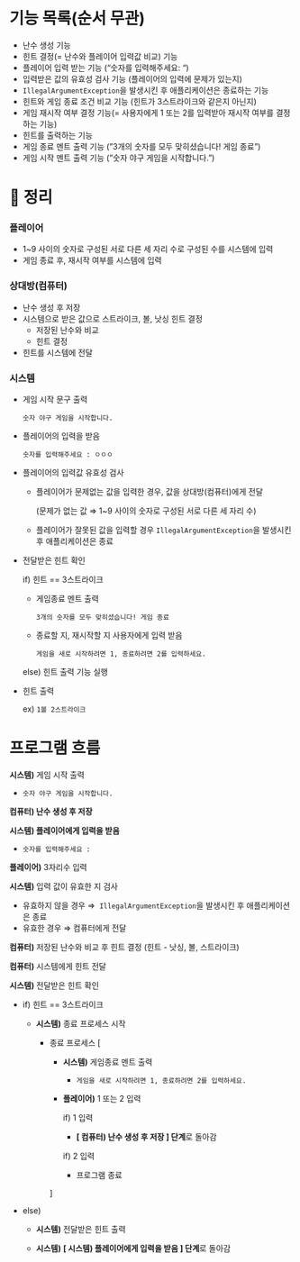 # 기능 목록(순서 무관)

- 난수 생성 기능
- 힌트 결정(= 난수와 플레이어 입력값 비교) 기능
- 플레이어 입력 받는 기능 (“숫자를 입력해주세요: “)
- 입력받은 값의 유효성 검사 기능 (플레이어의 입력에 문제가 있는지)
- `IllegalArgumentException`을 발생시킨 후 애플리케이션은 종료하는 기능
- 힌트와 게임 종료 조건 비교 기능 (힌트가 3스트라이크와 같은지 아닌지)
- 게임 재시작 여부 결정 기능(= 사용자에게 1 또는 2를 입력받아 재시작 여부를 결정하는 기능)
- 힌트를 출력하는 기능
- 게임 종료 멘트 출력 기능 (”3개의 숫자를 모두 맞히셨습니다! 게임 종료”)
- 게임 시작 멘트 출력 기능 (”숫자 야구 게임을 시작합니다.”)

# 🌱 정리


### 플레이어

- 1~9 사이의 숫자로 구성된 서로 다른 세 자리 수로 구성된 수를 시스템에 입력
- 게임 종료 후, 재시작 여부를 시스템에 입력

### 상대방(컴퓨터)

- 난수 생성 후 저장
- 시스템으로 받은 값으로 스트라이크, 볼, 낫싱 힌트 결정
    - 저장된 난수와 비교
    - 힌트 결정
- 힌트를 시스템에 전달

### 시스템

- 게임 시작 문구 출력

  `숫자 야구 게임을 시작합니다.`

- 플레이어의 입력을 받음

  `숫자를 입력해주세요 : ㅇㅇㅇ`

- 플레이어의 입력값 유효성 검사
    - 플레이어가 문제없는 값을 입력한 경우, 값을 상대방(컴퓨터)에게 전달

      (문제가 없는 값 ⇒ 1~9 사이의 숫자로 구성된 서로 다른 세 자리 수)

    - 플레이어가 잘못된 값을 입력할 경우 `IllegalArgumentException`을 발생시킨 후 애플리케이션은 종료
- 전달받은 힌트 확인

  if) 힌트 == 3스트라이크

    - 게임종료 멘트 출력

      `3개의 숫자를 모두 맞히셨습니다! 게임 종료`

    - 종료할 지, 재시작할 지 사용자에게 입력 받음

      `게임을 새로 시작하려면 1, 종료하려면 2를 입력하세요.`

    else) 힌트 출력 기능 실행

- 힌트 출력

  ex) `1볼 2스트라이크`


# 프로그램 흐름


**시스템)** 게임 시작 출력

- `숫자 야구 게임을 시작합니다.`

**컴퓨터) 난수 생성 후 저장**

**시스템) 플레이어에게 입력을 받음**

- `숫자를 입력해주세요 :`

**플레이어)** 3자리수 입력

**시스템)** 입력 값이 유효한 지 검사

- 유효하지 않을 경우 ⇒  `IllegalArgumentException`을 발생시킨 후 애플리케이션은 종료
- 유효한 경우 ⇒ 컴퓨터에게 전달

**컴퓨터)** 저장된 난수와 비교 후 힌트 결정 (힌트 - 낫싱, 볼, 스트라이크)

**컴퓨터)** 시스템에게 힌트 전달

**시스템)** 전달받은 힌트 확인

- if) 힌트 == 3스트라이크

  - **시스템)** 종료 프로세스 시작

    - 종료 프로세스 [
        - **시스템)** 게임종료 멘트 출력
            - `게임을 새로 시작하려면 1, 종료하려면 2를 입력하세요.`
        - **플레이어)** 1 또는 2 입력

          if) 1 입력

          - **[ 컴퓨터) 난수 생성 후 저장 ] 단계**로 돌아감

          if) 2 입력

          - 프로그램 종료

        ]

- else)
  - **시스템)**  전달받은 힌트 출력

  - **시스템)**  **[ 시스템) 플레이어에게 입력을 받음 ] 단계**로 돌아감

